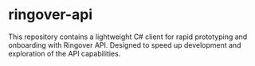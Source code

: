 # ringover-api
This repository contains a lightweight C# client for rapid prototyping and onboarding with Ringover API. Designed to speed up development and exploration of the API capabilities.
